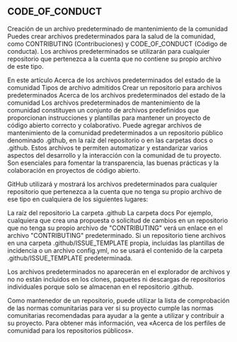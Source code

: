 ## CODE_OF_CONDUCT

Creación de un archivo predeterminado de mantenimiento de la comunidad
Puedes crear archivos predeterminados para la salud de la comunidad, como CONTRIBUTING (Contribuciones) y CODE_OF_CONDUCT (Código de conducta). Los archivos predeterminados se utilizarán para cualquier repositorio que pertenezca a la cuenta que no contiene su propio archivo de este tipo.

En este artículo
Acerca de los archivos predeterminados del estado de la comunidad
Tipos de archivo admitidos
Crear un repositorio para archivos predeterminados
Acerca de los archivos predeterminados del estado de la comunidad
Los archivos predeterminados de mantenimiento de la comunidad constituyen un conjunto de archivos predefinidos que proporcionan instrucciones y plantillas para mantener un proyecto de código abierto correcto y colaborativo. Puede agregar archivos de mantenimiento de la comunidad predeterminados a un repositorio público denominado .github, en la raíz del repositorio o en las carpetas docs o .github. Estos archivos te permiten automatizar y estandarizar varios aspectos del desarrollo y la interacción con la comunidad de tu proyecto. Son esenciales para fomentar la transparencia, las buenas prácticas y la colaboración en proyectos de código abierto.

GitHub utilizará y mostrará los archivos predeterminados para cualquier repositorio que pertenezca a la cuenta que no tenga su propio archivo de ese tipo en cualquiera de los siguientes lugares:

La raíz del repositorio
La carpeta .github
La carpeta docs
Por ejemplo, cualquiera que crea una propuesta o solicitud de cambios en un repositorio que no tenga su propio archivo de "CONTRIBUTING" verá un enlace en el archivo "CONTRIBUTING" predeterminado. Si un repositorio tiene archivos en una carpeta .github/ISSUE_TEMPLATE propia, incluidas las plantillas de incidencia o un archivo config.yml, no se usará el contenido de la carpeta .github/ISSUE_TEMPLATE predeterminada.

Los archivos predeterminados no aparecerán en el explorador de archivos y no no están incluidos en los clones, paquetes ni descargas de repositorios individuales porque solo se almacenan en el repositorio .github.

Como mantenedor de un repositorio, puede utilizar la lista de comprobación de las normas comunitarias para ver si su proyecto cumple las normas comunitarias recomendadas para ayudar a la gente a utilizar y contribuir a su proyecto. Para obtener más información, vea «Acerca de los perfiles de comunidad para los repositorios públicos».
